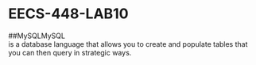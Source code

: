 # EECS-448-LAB10

##MySQLMySQL 
<br>is a database language that allows you to create and populate tables that you can then query in strategic ways.
